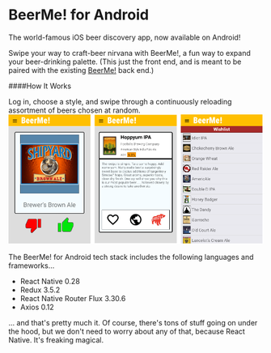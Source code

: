 # BeerMe! for Android
The world-famous iOS beer discovery app, now available on Android!

Swipe your way to craft-beer nirvana with BeerMe!, a fun way to expand your beer-drinking palette. (This just the front end, and is meant to be paired with the existing [BeerMe!](https://github.com/Cygnus2112/BeerMe) back end.)

####How It Works

Log in, choose a style, and swipe through a continuously reloading assortment of beers chosen at random. 
![beerme_android_pics2](assets/beerme_android_pics2.png)

The BeerMe! for Android tech stack includes the following languages and frameworks...

* React Native 0.28
* Redux 3.5.2
* React Native Router Flux 3.30.6
* Axios 0.12

... and that's pretty much it. Of course, there's tons of stuff going on under the hood, but we don't need to worry about any of that, because React Native. It's freaking magical.
